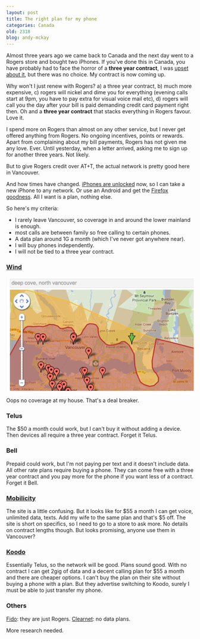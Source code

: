 ```yaml
---
layout: post
title: The right plan for my phone
categories: Canada
old: 2318
blog: andy-mckay
---
```

<p>Almost three years ago we came back to Canada and the next day went to a Rogers store and bought two iPhones. If you've done this in Canada, you have probably had to face the horror of a <b>three year contract</b>, I was <a href="https://mckay.pub/blog/andy/2102/">upset about it</a>, but there was no choice. My contract is now coming up.</p>
<p>Why won't I just renew with Rogers? a) a three year contract, b) much more expensive, c) rogers will nickel and dime you for everything (evening calls start at 9pm, you have to pay extra for visual voice mail etc), d) rogers will call you the day after your bill is paid demanding credit card payment right then. Oh and a <b>three year contract</b> that stacks everything in Rogers favour. Love it.</p>
<p>I spend more on Rogers than almost on any other service, but I never get offered anything from Rogers. No ongoing incentives, points or rewards. Apart from complaining about my bill payments, Rogers has not given me any love. Ever. Until yesterday, when a letter arrived, asking me to sign up for another three years. Not likely.</p>
<p>But to give Rogers credit over AT+T, the actual network is pretty good here in Vancouver.</p>
<p>And how times have changed. <a href="http://store.apple.com/ca/browse/home/shop_iphone/family/iphone?mco=MTE2NTQ">iPhones are unlocked</a> now, so I can take a new iPhone to any network. Or use an Android and get the <a href="http://www.mozilla.org/en-US/mobile/">Firefox goodness</a>. All I want is a plan, nothing else.</p>
<p>So here's my criteria:</p>
<ul>
<li>I rarely leave Vancouver, so coverage in and around the lower mainland is enough.</li>
<li>most calls are between family so free calling to certain phones.</li>
<li>A data plan around 1G a month (which I've never got anywhere near).</li>
<li>I will buy phones independently.</li>
<li>I will not be tied to a three year contract.</li>
</ul>
<h3><a href="http://www2.windmobile.ca/en/Pages/default.aspx">Wind</a></h3>
<img src="/files/wind-coverage-house.png" />
<p>Oops no coverage at my house. That's a deal breaker.</p>
<h3><a herf="http://www.telusmobility.com/en/BC/clear_choice_voice_data/index.shtml">Telus</a></h3>
<p>The $50 a month could work, but I can't buy it without adding a device. Then devices all require a three year contract. Forget it Telus.</p>
<h3><a herf="http://www.bell.ca/shopping/PrsShpWls_RtpLanding.page">Bell</a></h3>
<p>Prepaid could work, but I'm not paying per text and it doesn't include data. All other rate plans require buying a phone. They can come free with a three year contract and you pay more for the phone if you want less of a contract. Forget it Bell.</p>
<h3><a href="http://mobilicity.ca/plans/">Mobilicity</a></h3>
<p>The site is a little confusing. But it looks like for $55 a month I can get voice, unlimited data, texts. Add my wife to the same plan and that's $5 off. The site is short on specifics, so I need to go to a store to ask more. No details on contract lengths though. But looks promising, anyone use them in Vancouver?</p>
<h3><a href="http://koodomobile.com/en/on/index.shtml">Koodo</a></h3>
<p>Essentially Telus, so the network will be good. Plans sound good. With no contract I can get 2gig of data and a decent calling plan for $55 a month and there are cheaper options. I can't buy the plan on their site without buying a phone with a plan. But they advertise switching to Koodo, surely I must be able to just transfer my phone.</p>
<h3>Others</h3>
<p><a href="http://www.fido.ca/web/page/portal/Fido/MonthlyPlans">Fido</a>: they are just Rogers. <a href="http://www.clearnet.com/">Clearnet</a>: no data plans. </p>
<p>More research needed.</p>